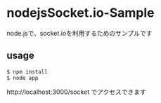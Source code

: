 # nodejsSocket.io-Sample

node.jsで、socket.ioを利用するためのサンプルです

## usage

```
$ npm install
$ node app
```

http://localhost:3000/socket
でアクセスできます
